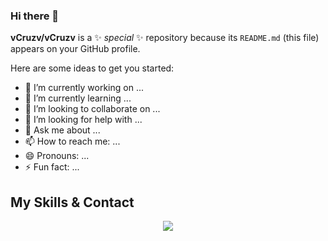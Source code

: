 ### Hi there 👋


**vCruzv/vCruzv** is a ✨ _special_ ✨ repository because its `README.md` (this file) appears on your GitHub profile.

Here are some ideas to get you started:

- 🔭 I’m currently working on ...
- 🌱 I’m currently learning ...
- 👯 I’m looking to collaborate on ...
- 🤔 I’m looking for help with ...
- 💬 Ask me about ...
- 📫 How to reach me: ...
- 😄 Pronouns: ...
- ⚡ Fun fact: ...

## My Skills & Contact
<div align="center">
<p >
  <a href="https://www.instagram.com/lapanteramora___/">
    <img src="https://skillicons.dev/icons?i=instagram" />
  </a>
</p>
</div>

